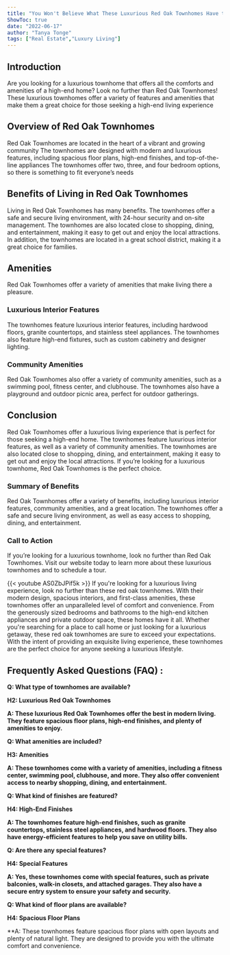 ```yaml
---
title: "You Won't Believe What These Luxurious Red Oak Townhomes Have to Offer!"
ShowToc: true 
date: "2022-06-17"
author: "Tanya Tonge" 
tags: ["Real Estate","Luxury Living"]
---
```

## Introduction 
Are you looking for a luxurious townhome that offers all the comforts and amenities of a high-end home? Look no further than Red Oak Townhomes! These luxurious townhomes offer a variety of features and amenities that make them a great choice for those seeking a high-end living experience

## Overview of Red Oak Townhomes
Red Oak Townhomes are located in the heart of a vibrant and growing community The townhomes are designed with modern and luxurious features, including spacious floor plans, high-end finishes, and top-of-the-line appliances The townhomes offer two, three, and four bedroom options, so there is something to fit everyone’s needs 

## Benefits of Living in Red Oak Townhomes
Living in Red Oak Townhomes has many benefits. The townhomes offer a safe and secure living environment, with 24-hour security and on-site management. The townhomes are also located close to shopping, dining, and entertainment, making it easy to get out and enjoy the local attractions. In addition, the townhomes are located in a great school district, making it a great choice for families. 

## Amenities 
Red Oak Townhomes offer a variety of amenities that make living there a pleasure. 

### Luxurious Interior Features 
The townhomes feature luxurious interior features, including hardwood floors, granite countertops, and stainless steel appliances. The townhomes also feature high-end fixtures, such as custom cabinetry and designer lighting. 

### Community Amenities 
Red Oak Townhomes also offer a variety of community amenities, such as a swimming pool, fitness center, and clubhouse. The townhomes also have a playground and outdoor picnic area, perfect for outdoor gatherings. 

## Conclusion 
Red Oak Townhomes offer a luxurious living experience that is perfect for those seeking a high-end home. The townhomes feature luxurious interior features, as well as a variety of community amenities. The townhomes are also located close to shopping, dining, and entertainment, making it easy to get out and enjoy the local attractions. If you’re looking for a luxurious townhome, Red Oak Townhomes is the perfect choice. 

### Summary of Benefits 
Red Oak Townhomes offer a variety of benefits, including luxurious interior features, community amenities, and a great location. The townhomes offer a safe and secure living environment, as well as easy access to shopping, dining, and entertainment. 

### Call to Action 
If you’re looking for a luxurious townhome, look no further than Red Oak Townhomes. Visit our website today to learn more about these luxurious townhomes and to schedule a tour.

{{< youtube AS0ZbJPif5k >}} 
If you're looking for a luxurious living experience, look no further than these red oak townhomes. With their modern design, spacious interiors, and first-class amenities, these townhomes offer an unparalleled level of comfort and convenience. From the generously sized bedrooms and bathrooms to the high-end kitchen appliances and private outdoor space, these homes have it all. Whether you're searching for a place to call home or just looking for a luxurious getaway, these red oak townhomes are sure to exceed your expectations. With the intent of providing an exquisite living experience, these townhomes are the perfect choice for anyone seeking a luxurious lifestyle.

## Frequently Asked Questions (FAQ) :
**Q: What type of townhomes are available?**

**H2: Luxurious Red Oak Townhomes**

**A: These luxurious Red Oak Townhomes offer the best in modern living. They feature spacious floor plans, high-end finishes, and plenty of amenities to enjoy.**

**Q: What amenities are included?**

**H3: Amenities**

**A: These townhomes come with a variety of amenities, including a fitness center, swimming pool, clubhouse, and more. They also offer convenient access to nearby shopping, dining, and entertainment.**

**Q: What kind of finishes are featured?**

**H4: High-End Finishes**

**A: The townhomes feature high-end finishes, such as granite countertops, stainless steel appliances, and hardwood floors. They also have energy-efficient features to help you save on utility bills.**

**Q: Are there any special features?**

**H4: Special Features**

**A: Yes, these townhomes come with special features, such as private balconies, walk-in closets, and attached garages. They also have a secure entry system to ensure your safety and security.**

**Q: What kind of floor plans are available?**

**H4: Spacious Floor Plans**

**A: These townhomes feature spacious floor plans with open layouts and plenty of natural light. They are designed to provide you with the ultimate comfort and convenience.



